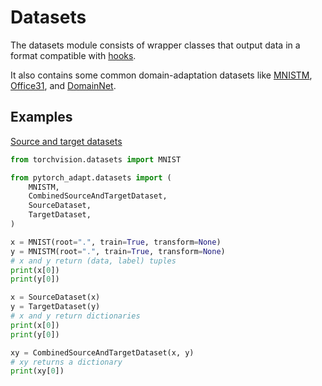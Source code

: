 # Datasets

The datasets module consists of wrapper classes that output data in a format compatible with [hooks](../hooks/index.md).

It also contains some common domain-adaptation datasets like [MNISTM](mnistm.md), [Office31](office31.md), and [DomainNet](domainnet.md).

## Examples
[Source and target datasets](https://github.com/KevinMusgrave/pytorch-adapt/tree/main/examples/notebooks/docs_examples.ipynb#datasets.index.md-source-and-target-datasets)
```python
from torchvision.datasets import MNIST

from pytorch_adapt.datasets import (
    MNISTM,
    CombinedSourceAndTargetDataset,
    SourceDataset,
    TargetDataset,
)

x = MNIST(root=".", train=True, transform=None)
y = MNISTM(root=".", train=True, transform=None)
# x and y return (data, label) tuples
print(x[0])
print(y[0])

x = SourceDataset(x)
y = TargetDataset(y)
# x and y return dictionaries
print(x[0])
print(y[0])

xy = CombinedSourceAndTargetDataset(x, y)
# xy returns a dictionary
print(xy[0])
```